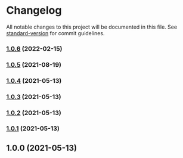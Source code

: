 # Changelog

All notable changes to this project will be documented in this file. See [standard-version](https://github.com/conventional-changelog/standard-version) for commit guidelines.

### [1.0.6](https://github.com/notifirehq/node/compare/v1.0.5...v1.0.6) (2022-02-15)

### [1.0.5](https://github.com/notifirehq/node/compare/v1.0.4...v1.0.5) (2021-08-19)

### [1.0.4](https://github.com/notifirehq/node/compare/v1.0.3...v1.0.4) (2021-05-13)

### [1.0.3](https://github.com/notifirehq/node/compare/v1.0.2...v1.0.3) (2021-05-13)

### [1.0.2](https://github.com/notifirehq/node/compare/v1.0.1...v1.0.2) (2021-05-13)

### [1.0.1](https://github.com/notifirehq/node/compare/v1.0.0...v1.0.1) (2021-05-13)

## 1.0.0 (2021-05-13)
